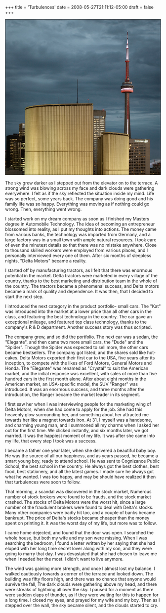 +++
title = 'Turbulences'
date = 2008-05-27T21:11:12-05:00
draft = false
+++

![turbulent sky](../images/turbulences.jpg)

The sky grew darker as I stepped out from the elevator on to the terrace. A strong wind was blowing across my face and dark clouds were gathering everywhere. I felt as if the sky reflected the situation inside my mind. Life was so perfect, some years back. The company was doing good and his family life was so happy. Everything was moving as if nothing could go wrong. Then, everything went wrong.

I started work on my dream company as soon as I finished my Masters degree in Automobile Technology. The idea of becoming an entrepreneur blossomed into reality, as I put my thoughts into actions. The money came from various banks, the technology was imported from Germany, and a large factory was in a small town with ample natural resources. I took care of even the minutest details so that there was no mistake anywhere. Close to thousand skilled workers were employed from various places, and I personally interviewed every one of them. After six months of sleepless nights, "Delta Motors" became a reality.

I started off by manufacturing tractors, as I felt that there was enormous potential in the market. Delta tractors were marketed in every village of the country, thanks to the best marketing and distribution team in the whole of the country. The tractors became a phenomenal success, and Delta motors became a mark of quality and dependence. It was then, that I decided to start the next step.

I introduced the next category in the product portfolio- small cars. The "Kat" was introduced into the market at a lower price than all other cars in the class, and featuring the best technology in the country. The car gave an exceptional mileage, and featured top class technology, thanks to the company's R & D department. Another success story was thus scripted.

The company grew, and so did the portfolio. The next car was a sedan, the "Elegante", and then came two more small cars, the "Dude" and the "Spider". Though the Spider was expected to sell more, the other cars became bestsellers. The company got listed, and the shares sold like hot-cakes. Delta Motors exported their first car to the USA, five years after its inception, to compete with the likes of Ford Motors, General Motors and Honda. The "Elegante" was renamed as "Crystal" to suit the American market, and the initial response was excellent, with sales of more than five hundred cars in the first month alone. After about eight months in the American market, an USA-specific model, the SUV "Ranger" was introduced. It was an enormous success, and three months after the introduction, the Ranger became the market leader in its segment.

I first saw her when I was interviewing people for the marketing wing of Delta Motors, when she had come to apply for the job. She had this heavenly glow surrounding her, and something about her attracted me towards her like a magnet towards iron. At 31, I myself was a handsome, and charming young man, and I summoned all my charms when I asked her out for the first time. We clicked instantly, and six months later, we got married. It was the happiest moment of my life. It was after she came into my life, that every step I took was a success.

I became a father one year later, when she delivered a beautiful baby boy. He was the source of all our happiness, and as years passed, he became a smart young boy, ready to attend school. He was sent to Cognizance Public School, the best school in the country. He always got the best clothes, best food, best stationery, and all the latest games. I made sure he always got what he wanted. I was too happy, and may be should have realized it then that turbulences were soon to follow.

That morning, a scandal was discovered in the stock market, Numerous number of stock brokers were found to be frauds, and the stock market crashed. The stocks of Delta Motors were the worst hit, since a large number of the fraudulent brokers were found to deal with Delta's stocks. Many other companies were badly hit too, and a couple of banks became bankrupt. The price of Delta's stocks became cheaper than the money spent on printing it. It was the worst day of my life, but more was to follow.

I came home dejected, and found that the door was open. I searched the whole house, but both my wife and my son were missing. When I was searching the bedroom, I found a letter written by her saying that she had eloped with her long time secret lover along with my son, and they were going to marry that day. I was devastated that she had chosen to leave me when I needed her the most. I didn't want to live anymore.

The wind was gaining more strength, and once I almost lost my balance. I walked cautiously towards a corner of the terrace and looked down. The building was fifty floors high, and there was no chance that anyone would survive the fall, The dark clouds were gathering above my head, and there were streaks of lightning all over the sky. I paused for a moment as there were sudden claps of thunder, as if they were waiting for this to happen for a long time. I closed my eyes, and prayed for my wife and my boy. Then as I stepped over the wall, the sky became silent, and the clouds started to cry.